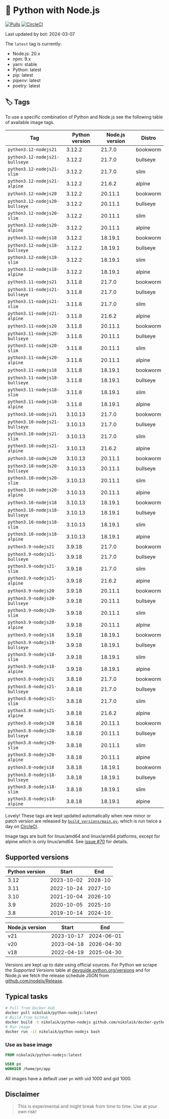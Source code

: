 # 🐳 Python with Node.js

[![Pulls](https://img.shields.io/docker/pulls/nikolaik/python-nodejs.svg?style=flat-square)](https://hub.docker.com/r/nikolaik/python-nodejs/)
[![CircleCI](https://img.shields.io/circleci/project/github/nikolaik/docker-python-nodejs.svg?style=flat-square)](https://circleci.com/gh/nikolaik/docker-python-nodejs)

Last updated by bot: 2024-03-07

The `latest` tag is currently:

- Node.js: 20.x
- npm: 9.x
- yarn: stable
- Python: latest
- pip: latest
- pipenv: latest
- poetry: latest

## 🏷 Tags

To use a specific combination of Python and Node.js see the following table of available image tags.

<!-- TAGS_START -->

Tag | Python version | Node.js version | Distro
--- | --- | --- | ---
`python3.12-nodejs21` | 3.12.2 | 21.7.0 | bookworm
`python3.12-nodejs21-bullseye` | 3.12.2 | 21.7.0 | bullseye
`python3.12-nodejs21-slim` | 3.12.2 | 21.7.0 | slim
`python3.12-nodejs21-alpine` | 3.12.2 | 21.6.2 | alpine
`python3.12-nodejs20` | 3.12.2 | 20.11.1 | bookworm
`python3.12-nodejs20-bullseye` | 3.12.2 | 20.11.1 | bullseye
`python3.12-nodejs20-slim` | 3.12.2 | 20.11.1 | slim
`python3.12-nodejs20-alpine` | 3.12.2 | 20.11.1 | alpine
`python3.12-nodejs18` | 3.12.2 | 18.19.1 | bookworm
`python3.12-nodejs18-bullseye` | 3.12.2 | 18.19.1 | bullseye
`python3.12-nodejs18-slim` | 3.12.2 | 18.19.1 | slim
`python3.12-nodejs18-alpine` | 3.12.2 | 18.19.1 | alpine
`python3.11-nodejs21` | 3.11.8 | 21.7.0 | bookworm
`python3.11-nodejs21-bullseye` | 3.11.8 | 21.7.0 | bullseye
`python3.11-nodejs21-slim` | 3.11.8 | 21.7.0 | slim
`python3.11-nodejs21-alpine` | 3.11.8 | 21.6.2 | alpine
`python3.11-nodejs20` | 3.11.8 | 20.11.1 | bookworm
`python3.11-nodejs20-bullseye` | 3.11.8 | 20.11.1 | bullseye
`python3.11-nodejs20-slim` | 3.11.8 | 20.11.1 | slim
`python3.11-nodejs20-alpine` | 3.11.8 | 20.11.1 | alpine
`python3.11-nodejs18` | 3.11.8 | 18.19.1 | bookworm
`python3.11-nodejs18-bullseye` | 3.11.8 | 18.19.1 | bullseye
`python3.11-nodejs18-slim` | 3.11.8 | 18.19.1 | slim
`python3.11-nodejs18-alpine` | 3.11.8 | 18.19.1 | alpine
`python3.10-nodejs21` | 3.10.13 | 21.7.0 | bookworm
`python3.10-nodejs21-bullseye` | 3.10.13 | 21.7.0 | bullseye
`python3.10-nodejs21-slim` | 3.10.13 | 21.7.0 | slim
`python3.10-nodejs21-alpine` | 3.10.13 | 21.6.2 | alpine
`python3.10-nodejs20` | 3.10.13 | 20.11.1 | bookworm
`python3.10-nodejs20-bullseye` | 3.10.13 | 20.11.1 | bullseye
`python3.10-nodejs20-slim` | 3.10.13 | 20.11.1 | slim
`python3.10-nodejs20-alpine` | 3.10.13 | 20.11.1 | alpine
`python3.10-nodejs18` | 3.10.13 | 18.19.1 | bookworm
`python3.10-nodejs18-bullseye` | 3.10.13 | 18.19.1 | bullseye
`python3.10-nodejs18-slim` | 3.10.13 | 18.19.1 | slim
`python3.10-nodejs18-alpine` | 3.10.13 | 18.19.1 | alpine
`python3.9-nodejs21` | 3.9.18 | 21.7.0 | bookworm
`python3.9-nodejs21-bullseye` | 3.9.18 | 21.7.0 | bullseye
`python3.9-nodejs21-slim` | 3.9.18 | 21.7.0 | slim
`python3.9-nodejs21-alpine` | 3.9.18 | 21.6.2 | alpine
`python3.9-nodejs20` | 3.9.18 | 20.11.1 | bookworm
`python3.9-nodejs20-bullseye` | 3.9.18 | 20.11.1 | bullseye
`python3.9-nodejs20-slim` | 3.9.18 | 20.11.1 | slim
`python3.9-nodejs20-alpine` | 3.9.18 | 20.11.1 | alpine
`python3.9-nodejs18` | 3.9.18 | 18.19.1 | bookworm
`python3.9-nodejs18-bullseye` | 3.9.18 | 18.19.1 | bullseye
`python3.9-nodejs18-slim` | 3.9.18 | 18.19.1 | slim
`python3.9-nodejs18-alpine` | 3.9.18 | 18.19.1 | alpine
`python3.8-nodejs21` | 3.8.18 | 21.7.0 | bookworm
`python3.8-nodejs21-bullseye` | 3.8.18 | 21.7.0 | bullseye
`python3.8-nodejs21-slim` | 3.8.18 | 21.7.0 | slim
`python3.8-nodejs21-alpine` | 3.8.18 | 21.6.2 | alpine
`python3.8-nodejs20` | 3.8.18 | 20.11.1 | bookworm
`python3.8-nodejs20-bullseye` | 3.8.18 | 20.11.1 | bullseye
`python3.8-nodejs20-slim` | 3.8.18 | 20.11.1 | slim
`python3.8-nodejs20-alpine` | 3.8.18 | 20.11.1 | alpine
`python3.8-nodejs18` | 3.8.18 | 18.19.1 | bookworm
`python3.8-nodejs18-bullseye` | 3.8.18 | 18.19.1 | bullseye
`python3.8-nodejs18-slim` | 3.8.18 | 18.19.1 | slim
`python3.8-nodejs18-alpine` | 3.8.18 | 18.19.1 | alpine

<!-- TAGS_END -->

Lovely! These tags are kept updated automatically when new minor or patch version are released by [`build_versions/main.py`](./build_versions/main.py), which is run twice a day on [CircleCI](https://circleci.com/gh/nikolaik/docker-python-nodejs).

Image tags are built for linux/amd64 and linux/arm64 platforms, except for alpine which is only linux/amd64. See [issue #70](https://github.com/nikolaik/docker-python-nodejs/issues/70) for details.

## Supported versions

<!-- SUPPORTED_VERSIONS_START -->

Python version | Start | End
--- | --- | ---
3.12 | 2023-10-02 | 2028-10
3.11 | 2022-10-24 | 2027-10
3.10 | 2021-10-04 | 2026-10
3.9 | 2020-10-05 | 2025-10
3.8 | 2019-10-14 | 2024-10

Node.js version | Start | End
--- | --- | ---
v21 | 2023-10-17 | 2024-06-01
v20 | 2023-04-18 | 2026-04-30
v18 | 2022-04-19 | 2025-04-30

<!-- SUPPORTED_VERSIONS_END -->

Versions are kept up to date using official sources. For Python we scrape the _Supported Versions_ table at [devguide.python.org/versions](https://devguide.python.org/versions/#supported-versions) and for Node.js we fetch the release schedule JSON from [github.com/nodejs/Release](https://github.com/nodejs/Release/blob/main/schedule.json).

## Typical tasks

```bash
# Pull from Docker Hub
docker pull nikolaik/python-nodejs:latest
# Build from GitHub
docker build -t nikolaik/python-nodejs github.com/nikolaik/docker-python-nodejs
# Run image
docker run -it nikolaik/python-nodejs bash
```

### Use as base image

```Dockerfile
FROM nikolaik/python-nodejs:latest

USER pn
WORKDIR /home/pn/app
```

All images have a default user `pn` with uid 1000 and gid 1000.

## Disclaimer

> This is experimental and might break from time to time. Use at your own risk!
